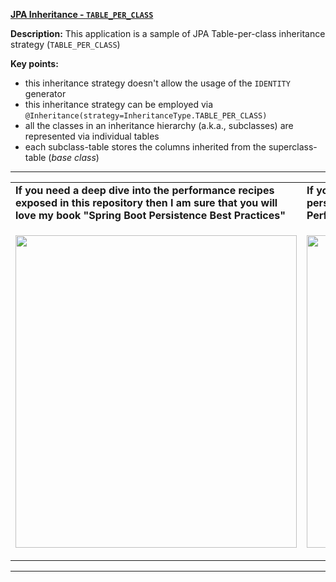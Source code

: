 **[JPA Inheritance - `TABLE_PER_CLASS`](https://github.com/AnghelLeonard/Hibernate-SpringBoot/tree/master/HibernateSpringBootTablePerClassInheritance)**

**Description:** This application is a sample of JPA Table-per-class inheritance strategy (`TABLE_PER_CLASS`)

**Key points:**
- this inheritance strategy doesn't allow the usage of the `IDENTITY` generator
- this inheritance strategy can be employed via `@Inheritance(strategy=InheritanceType.TABLE_PER_CLASS)`
- all the classes in an inheritance hierarchy (a.k.a., subclasses) are represented via individual tables
- each subclass-table stores the columns inherited from the superclass-table (*base class*)

-----------------------------------------------------------------------------------------------------------------------    
<table>
     <tr><td><b>If you need a deep dive into the performance recipes exposed in this repository then I am sure that you will love my book "Spring Boot Persistence Best Practices"</b></td><td><b>If you need a hand of tips and illustrations of 100+ Java persistence performance issues then "Java Persistence Performance Illustrated Guide" is for you.</b></td></tr>
     <tr><td>
<a href="https://www.apress.com/us/book/9781484256251"><p align="left"><img src="https://github.com/AnghelLeonard/Hibernate-SpringBoot/blob/master/Spring%20Boot%20Persistence%20Best%20Practices.jpg" height="500" width="450"/></p></a>
</td><td>
<a href="https://leanpub.com/java-persistence-performance-illustrated-guide"><p align="right"><img src="https://github.com/AnghelLeonard/Hibernate-SpringBoot/blob/master/Java%20Persistence%20Performance%20Illustrated%20Guide.jpg" height="500" width="450"/></p></a>
</td></tr></table>

-----------------------------------------------------------------------------------------------------------------------    


